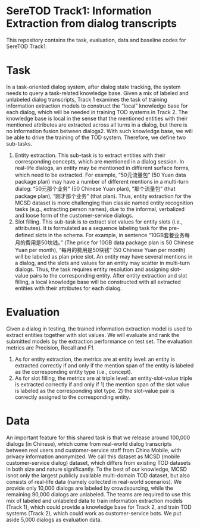 # SereTOD Track1: Information Extraction from dialog transcripts
This repository contains the task, evaluation, data and baseline codes for SereTOD Track1. 
# Task    
In a task-oriented dialog system, after dialog state tracking, the system needs to query a task-related knowledge base. Given a mix of labeled and unlabeled dialog transcripts, Track 1 examines the task of training information extraction models to construct the “local” knowledge base for each dialog, which will be needed in training TOD systems in Track 2. The knowledge base is local in the sense that the mentioned entities with their mentioned attributes are extracted across all turns in a dialog, but there is no information fusion between dialogs2. With such knowledge base, we will be able to drive the training of the TOD system. Therefore, we define two sub-tasks.  
1) Entity extraction. This sub-task is to extract entities with their corresponding concepts, which are mentioned in a dialog session. In real-life dialogs, an entity
may be mentioned in different surface forms, which need to be extracted. For example, “50元流量包” (50 Yuan data package plan) may have a number of different mentions in a multi-turn dialog: “50元那个业务” (50 Chinese Yuan plan), “那个流量包” (that package plan), “刚才那个业务” (that plan). Thus, entity extraction for the MCSD dataset is more challenging than classic named entity recognition tasks (e.g., extracting person names), due to the informal, verbalized and loose form of the customer-service dialogs.  
2) Slot filling. This sub-task is to extract slot values for entity slots (i.e., attributes). It is formulated as a sequence labeling task for the pre-defined slots in
the schema. For example, in sentence “10GB套餐业务每月的费用是50块钱。” (The price for 10GB data package plan is 50 Chinese Yuan per month), “每月的费用是50块钱” (50 Chinese Yuan per month) will be labeled as plan price slot. An entity may have several mentions in a dialog, and the slots and values for an entity may scatter in multi-turn dialogs. Thus, the task requires entity resolution and assigning slot-value pairs to the corresponding entity. After entity extraction and slot filling, a local knowledge base will be constructed with all extracted entities with their attributes for each dialog.  
# Evaluation  
Given a dialog in testing, the trained information extraction model is used to extract entities together with slot values. We will evaluate and rank the submitted models by the extraction performance on test set. The evaluation metrics are Precision, Recall and F1.  
1) As for entity extraction, the metrics are at entity level: an entity is extracted correctly if and only if the mention span of the entity is labeled as the corresponding entity type (i.e., concept).  
2) As for slot filling, the metrics are at triple level: an entity-slot-value triple is extracted correctly if and only if 1) the mention span of the slot value is labeled as the corresponding slot type. 2) the slot-value pair is correctly assigned to the corresponding entity.  
# Data  
An important feature for this shared task is that we release around 100,000 dialogs (in Chinese), which come from real-world dialog transcripts between real users and
customer-service staff from China Mobile, with privacy information anonymized. We call this dataset as MCSD (mobile customer-service dialog) dataset, which differs
from existing TOD datasets in both size and nature significantly. To the best of our knowledge, MCSD isnot only the largest publicly available multi-domain TOD dataset, but also consists of real-life data (namely collected in real-world scenarios). 
We provide only 10,000 dialogs are labeled by crowdsourcing, while the remaining 90,000 dialogs are unlabeled. The teams are required to use this mix of labeled and unlabeled data to train information extraction models (Track 1), which could provide a knowledge base for Track 2, and train TOD systems (Track 2), which could work as customer-service bots. We put aside 5,000 dialogs as evaluation data.
